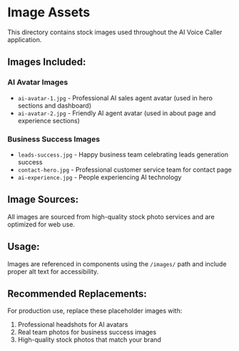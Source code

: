 # Image Assets

This directory contains stock images used throughout the AI Voice Caller application.

## Images Included:

### AI Avatar Images
- `ai-avatar-1.jpg` - Professional AI sales agent avatar (used in hero sections and dashboard)
- `ai-avatar-2.jpg` - Friendly AI agent avatar (used in about page and experience sections)

### Business Success Images
- `leads-success.jpg` - Happy business team celebrating leads generation success
- `contact-hero.jpg` - Professional customer service team for contact page
- `ai-experience.jpg` - People experiencing AI technology

## Image Sources:
All images are sourced from high-quality stock photo services and are optimized for web use.

## Usage:
Images are referenced in components using the `/images/` path and include proper alt text for accessibility.

## Recommended Replacements:
For production use, replace these placeholder images with:
1. Professional headshots for AI avatars
2. Real team photos for business success images
3. High-quality stock photos that match your brand
